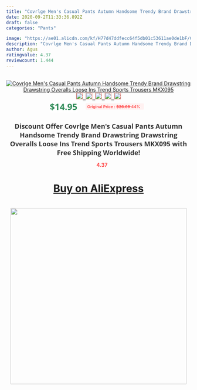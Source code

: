```yaml
---
title: "Covrlge Men's Casual Pants Autumn Handsome Trendy Brand Drawstring Drawstring Overalls Loose Ins Trend Sports Trousers MKX095"
date: 2020-09-2T11:33:36.892Z
draft: false
categories: "Pants"

image: "https://ae01.alicdn.com/kf/H77d47ddfecc64f5db01c53611ae0de1bF/Covrlge-Men-s-Casual-Pants-Autumn-Handsome-Trendy-Brand-Drawstring-Drawstring-Overalls-Loose-Ins-Trend-Sports.jpg"
description: "Covrlge Men's Casual Pants Autumn Handsome Trendy Brand Drawstring Drawstring Overalls Loose Ins Trend Sports Trousers MKX095"
author: Agus
ratingvalue: 4.37
reviewcount: 1.444
---
```

<br>
<div style="text-align: center;">
<a href="https://s.click.aliexpress.com/e/_9IK9HF" target="_blank" rel="nofollow noopener noreferrer"><img alt="Covrlge Men's Casual Pants Autumn Handsome Trendy Brand Drawstring Drawstring Overalls Loose Ins Trend Sports Trousers MKX095" class="magnifier-image" src="https://ae01.alicdn.com/kf/H77d47ddfecc64f5db01c53611ae0de1bF/Covrlge-Men-s-Casual-Pants-Autumn-Handsome-Trendy-Brand-Drawstring-Drawstring-Overalls-Loose-Ins-Trend-Sports.jpg_640x640.jpg">
<br>
<img style="border:1px solid salmon" src="https://ae01.alicdn.com/kf/H77d47ddfecc64f5db01c53611ae0de1bF/Covrlge-Men-s-Casual-Pants-Autumn-Handsome-Trendy-Brand-Drawstring-Drawstring-Overalls-Loose-Ins-Trend-Sports.jpg_120x120.jpg">&nbsp;&nbsp;<img style="border:1px solid salmon" src="https://ae01.alicdn.com/kf/H511cdad95e474200a202583839098f04i/Covrlge-Men-s-Casual-Pants-Autumn-Handsome-Trendy-Brand-Drawstring-Drawstring-Overalls-Loose-Ins-Trend-Sports.jpg_120x120.jpg">&nbsp;&nbsp;<img style="border:1px solid salmon" src="https://ae01.alicdn.com/kf/H4bb383bf13824e0ca325f834bbf0425a0/Covrlge-Men-s-Casual-Pants-Autumn-Handsome-Trendy-Brand-Drawstring-Drawstring-Overalls-Loose-Ins-Trend-Sports.jpg_120x120.jpg">&nbsp;&nbsp;<img style="border:1px solid salmon" src="https://ae01.alicdn.com/kf/H14b047c9d27146a1bf84671607787e93A/Covrlge-Men-s-Casual-Pants-Autumn-Handsome-Trendy-Brand-Drawstring-Drawstring-Overalls-Loose-Ins-Trend-Sports.jpg_120x120.jpg">&nbsp;&nbsp;<img style="border:1px solid salmon" src="https://ae01.alicdn.com/kf/He81e2ef1feb64f398bf473daa8de1dbdR/Covrlge-Men-s-Casual-Pants-Autumn-Handsome-Trendy-Brand-Drawstring-Drawstring-Overalls-Loose-Ins-Trend-Sports.jpg_120x120.jpg"></a></div><br0>
<div style="text-align: center;"><span style="background-color: white; border: 0px; box-sizing: border-box; color: seagreen; display: inline-block; font-family: &quot;open sans&quot; , &quot;arial&quot; , &quot;helvetica&quot; , sans-serif , &quot;heiti&quot;; font-size: 24px; font-stretch: inherit; font-weight: 700; line-height: inherit; margin: 0px 10px 0px 0px; padding: 0px; vertical-align: middle;">$14.95 </span>
<span style="background: rgb(255 , 241 , 241); border-radius: 3px; border: 0px; box-sizing: border-box; color: #ff4747; display: inline-block; font-family: inherit; font-size: 12px; font-stretch: inherit; font-style: inherit; font-variant: inherit; font-weight: 600; line-height: inherit; margin: 0px; padding: 2px 5px; transform: scale(0.9); vertical-align: middle;">Original Price : <b style="text-decoration: line-through;">$26.69 </b> 44%&nbsp;&nbsp;</span></div>
<h1 style="color: #333333; display: inline-block; font-family: &quot;open sans&quot; , &quot;arial&quot; , &quot;helvetica&quot; , sans-serif , &quot;heiti&quot;; font-size: 18px; font-stretch: inherit; font-weight: 700; text-align: center;">Discount Offer Covrlge Men's Casual Pants Autumn Handsome Trendy Brand Drawstring Drawstring Overalls Loose Ins Trend Sports Trousers MKX095 with Free Shipping Worldwide!</h1>
<div style="color: #ff4747; text-align: center;">
<img src="https://4.bp.blogspot.com/-M0ZcTcb-5uY/XleCXlxnR4I/AAAAAAAAAEc/OrjgMkXV1oMQFaCRZj5HQwOCBcu3w1FegCPcBGAYYCw/s1600/star.png" style="height: 15px;">&nbsp;<b>4.37</b></div>
<div class="button_cont" align="center"><a class="buynow_a" href="https://s.click.aliexpress.com/e/_9IK9HF" target="_blank" rel="nofollow noopener noreferrer"><H1>Buy on AliExpress</H1></a></div><br>
<div class="separator" style="clear: both; text-align: center;">
<img src="https://lh3.googleusercontent.com/-pTy5HemUv9M/XlePHvY0dAI/AAAAAAAAAE4/0nX5iRUoIWY8eMW9Dpxeirr157OZliDIgCLcBGAsYHQ/s1600/badge.gif" width="480">
</div>
